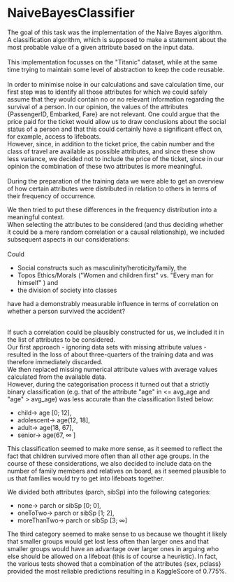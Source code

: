 # NaiveBayesClassifier

The goal of this task was the implementation of the Naive Bayes algorithm.<br>
A classification algorithm, which is supposed to make a statement about the most probable value of a given attribute based on the input data. <br>
<br>
This implementation focusses on the "Titanic" dataset, while at the same time trying to maintain some level of abstraction to keep the code reusable.<br>
<br>
In order to minimise noise in our calculations and save calculation time, our first step was to identify all those attributes for which we could safely assume that they would contain no or no relevant information regarding the survival of a person.
In our opinion, the values of the attributes {PassengerID, Embarked, Fare} are not relevant.
One could argue that the price paid for the ticket would allow us to draw conclusions about the social status of a person and that this could certainly have a significant effect on, for example, access to lifeboats.<br>
However, since, in addition to the ticket price, the cabin number and the class of travel are available as possible attributes, and since these show less variance, we decided not to include the price of the ticket, since in our opinion the combination of these two attributes is more meaningful.<br> <br>
During the preparation of the training data we were able to get an overview of how certain attributes were distributed in relation to others in terms of their frequency of occurrence. <br>

We then tried to put these differences in the frequency distribution into a meaningful context.<br>
When selecting the attributes to be considered (and thus deciding whether it could be a mere random correlation or a causal relationship), we included subsequent aspects in our considerations:<br><br>
Could <br>
* Social constructs such as masculinity/heroticity/family, the<br>
* Topos Ethics/Morals ("Women and children first" vs. "Every man for himself" ) and<br>
* the division of society into classes<br>

have had a demonstrably measurable influence in terms of correlation on whether a person survived the accident?<br><br>

If such a correlation could be plausibly constructed for us, we included it in the list of attributes to be considered.<br>
Our first approach - ignoring data sets with missing attribute values - resulted in the loss of about three-quarters of the training data and was therefore immediately discarded.<br>
We then replaced missing numerical attribute values with average values calculated from the available data.<br>
However, during the categorisation process it turned out that a strictly binary classification (e.g. that of the attribute "age" in <= avg_age and "age" > avg_age) was less accurate than the classification listed below:
* child→ age [0; 12],
* adolescent→ age(12, 18],
* adult→ age(18, 67],
* senior→ age(67, ∞ ]

This classification seemed to make more sense, as it seemed to reflect the fact that children survived more often than all other age groups. In the course of these considerations, we also decided to include data on the number of family members and relatives on board, as it seemed plausible to us that families would try to get into lifeboats together. 

We divided both attributes (parch, sibSp) into the following categories:<br>
* none→ parch or sibSp [0; 0],
* oneToTwo→ parch or sibSp [1; 2],
* moreThanTwo→ parch or sibSp [3; ∞]

The third category seemed to make sense to us because we thought it likely that smaller groups would get lost less often than larger ones and that smaller groups would have an advantage over larger ones in arguing who else should be allowed on a lifeboat (this is of course a heuristic).
In fact, the various tests showed that a combination of the attributes {sex, pclass} provided the most reliable predictions resulting in a KaggleScore of 0.775%.
